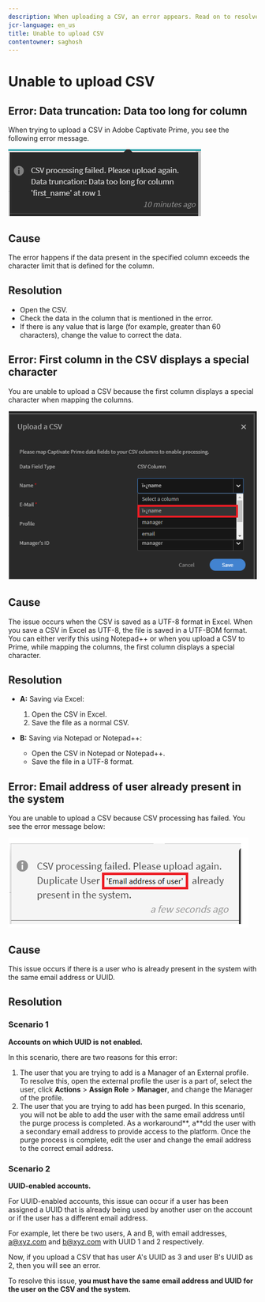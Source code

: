 ```yaml
---
description: When uploading a CSV, an error appears. Read on to resolve the issue.
jcr-language: en_us
title: Unable to upload CSV
contentowner: saghosh
---
```



# Unable to upload CSV

## Error: Data truncation: Data too long for column

When trying to upload a CSV in Adobe Captivate Prime, you see the following error message.

![](assets/csv-upload-failed.png)

## Cause

The error happens if the data present in the specified column exceeds the character limit that is defined for the column.

## Resolution

* Open the CSV.
* Check the data in the column that is mentioned in the error.
* If there is any value that is large (for example, greater than 60 characters), change the value to correct the data.

## Error: First column in the CSV displays a special character

You are unable to upload a CSV because the first column displays a special character when mapping the columns.

![](assets/csv-2.png)

## Cause

The issue occurs when the CSV is saved as a UTF-8 format in Excel. When you save a CSV in Excel as UTF-8, the file is saved in a UTF-BOM format. You can either verify this using Notepad++ or when you upload a CSV to Prime, while mapping the columns, the first column displays a special character.

## Resolution

* **A:** Saving via Excel:

   1. Open the CSV in Excel.
   1. Save the file as a normal CSV.

* **B:** Saving via Notepad or Notepad++:

   * Open the CSV in Notepad or Notepad++.
   * Save the file in a UTF-8 format.

## Error: Email address of user already present in the system

You are unable to upload a CSV because CSV processing has failed. You see the error message below:

![](assets/csv-3.png)

## Cause

This issue occurs if there is a user who is already present in the system with the same email address or UUID.

## Resolution

### Scenario 1

**Accounts on which UUID is not enabled.**

In this scenario, there are two reasons for this error:

1. The user that you are trying to add is a Manager of an External profile. To resolve this, open the external profile the user is a part of, select the user, click **Actions** > **Assign Role** > **Manager**, and change the Manager of the profile.
1. The user that you are trying to add has been purged. In this scenario, you will not be able to add the user with the same email address until the purge process is completed. As a workaround**, a**dd the user with a secondary email address to provide access to the platform. Once the purge process is complete, edit the user and change the email address to the correct email address.

### Scenario 2

**UUID-enabled accounts.**

For UUID-enabled accounts, this issue can occur if a user has been assigned a UUID that is already being used by another user on the account or if the user has a different email address.

For example, let there be two users, A and B, with email addresses,  a@xyz.com and b@xyz.com with UUID 1 and 2 respectively.

Now, if you upload a CSV that has user A's UUID as 3 and user B's UUID as 2, then you will see an error.

To resolve this issue, **you must have the same email address and UUID for the user on the CSV and the system.**
